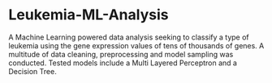 # Leukemia-ML-Analysis
A Machine Learning powered data analysis seeking to classify a type of leukemia using the gene expression values of tens of thousands of genes. A multitude of data cleaning, preprocessing and model sampling was conducted. Tested models include a Multi Layered Perceptron and a Decision Tree.
